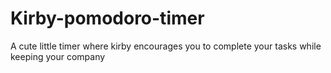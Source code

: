# Kirby-pomodoro-timer
A cute little timer where kirby encourages you to complete your tasks while keeping your company
